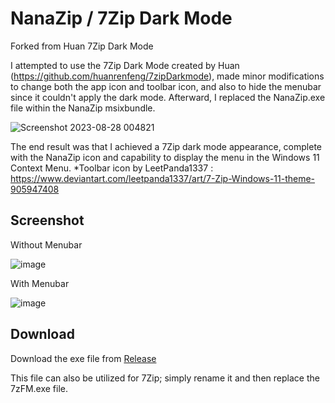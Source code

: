 # NanaZip / 7Zip Dark Mode
Forked from Huan 7Zip Dark Mode

I attempted to use the 7Zip Dark Mode created by Huan (https://github.com/huanrenfeng/7zipDarkmode), made minor modifications to change both the app icon and toolbar icon, and also to hide the menubar since it couldn't apply the dark mode. Afterward, I replaced the NanaZip.exe file within the NanaZip msixbundle.

![Screenshot 2023-08-28 004821](https://github.com/M2Team/NanaZip/assets/100127946/726ff543-1471-4ca1-a125-f4647f034558)

The end result was that I achieved a 7Zip dark mode appearance, complete with the NanaZip icon and capability to display the menu in the Windows 11 Context Menu.
*Toolbar icon by LeetPanda1337 : https://www.deviantart.com/leetpanda1337/art/7-Zip-Windows-11-theme-905947408

Screenshot
----------
Without Menubar

![image](https://github.com/ikoshura/NanaZip-Dark-Mode/assets/100127946/9c1aed02-2ace-4587-80cc-a0bee8b89e40)

With Menubar

![image](https://github.com/ikoshura/NanaZip-Dark-Mode/assets/100127946/0361b1dd-780d-451a-aad6-69bf36fa3262)

Download
----------

Download the exe file from [Release](https://github.com/ikoshura/NanaZip-Dark-Mode/releases)

This file can also be utilized for 7Zip; simply rename it and then replace the 7zFM.exe file.

